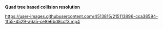 **Quad tree based collision resolution**

https://user-images.githubusercontent.com/4513815/215113896-cca38594-1f55-4529-a6a5-ce8e6bd8ccf3.mp4

